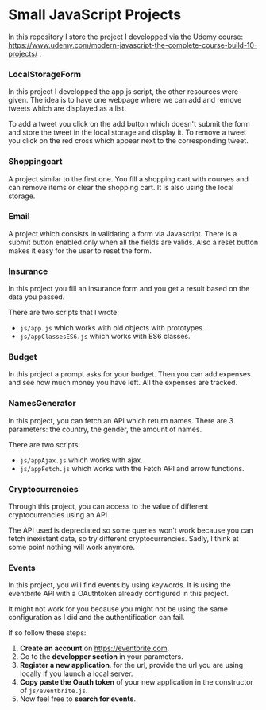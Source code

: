 # Small JavaScript Projects

In this repository I store the project I developped via the Udemy course: https://www.udemy.com/modern-javascript-the-complete-course-build-10-projects/ .

### LocalStorageForm
In this project I developped the app.js script, the other resources were given. The idea is to have one webpage where we can add and remove tweets which are displayed as a list.

To add a tweet you click on the add button which doesn't submit the form and store the tweet in the local storage and display it. To remove a tweet you click on the red cross which appear next to the corresponding tweet.

### Shoppingcart
A project similar to the first one. You fill a shopping cart with courses and can remove items or clear the shopping cart. It is also using the local storage.

### Email
A project which consists in validating a form via Javascript. There is a submit button enabled only when all the fields are valids. Also a reset button makes it easy for the user to reset the form.

### Insurance
In this project you fill an insurance form and you get a result based on the data you passed.

There are two scripts that I wrote:
- `js/app.js` which works with old objects with prototypes.
- `js/appClassesES6.js` which works with ES6 classes.

### Budget
In this project a prompt asks for your budget. Then you can add expenses and see how much money you have left.
All the expenses are tracked.

### NamesGenerator
In this project, you can fetch an API which return names. There are 3 parameters: the country, the gender, the amount of names.

There are two scripts:
- `js/appAjax.js` which works with ajax.
- `js/appFetch.js` which works with the Fetch API and arrow functions.

### Cryptocurrencies
Through this project, you can access to the value of different cryptocurrencies using an API.

The API used is depreciated so some queries won't work because you can fetch inexistant data, so try different cryptocurrencies. Sadly, I think at some point nothing will work anymore.

### Events
In this project, you will find events by using keywords. It is using the eventbrite API with a OAuthtoken already configured in this project.

It might not work for you because you might not be using the same configuration as I did and the authentification can fail.

If so follow these steps:
1. **Create an account** on https://eventbrite.com.
2. Go to the **developper section** in your parameters.
3. **Register a new application**. for the url, provide the url you are using locally if you launch a local server.
4. **Copy paste the Oauth token** of your new application in the constructor of `js/eventbrite.js`.
5. Now feel free to **search for events**.